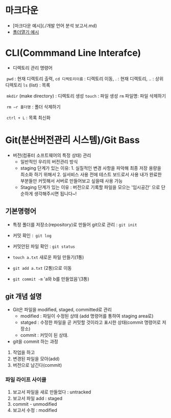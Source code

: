 # 마크다운

- [마크다운 예시](./개발 언어 분석 보고서.md)
- [폴더열기 예시](./apple)

# CLI(Commmand Line Interafce)

- 디렉토리 관리 명령어

​		`pwd` : 현재 디렉토리 출력,  `cd 디렉토리이름` : 디렉토리 이동,   . : 현재 디렉토리,   .. : 상위 디렉토리  `ls` (list) : 목록

​		`mkdir` (make directory) : 디렉토리 생성 `touch` : 파일 생성 `rm` 파일명: 파일 삭제하기 

​		`rm –r 폴더명` : 폴더 삭제하기

​		`ctrl + L` : 목록 최신화

# Git(분산버전관리 시스템)/Git Bass

- 버전(컴퓨터 소프트웨어의 특정 상태) 관리
  - 일반적인 우리의 버전관리 방식
  - staging 단계가 있는 이유: 1. 실질적인 변경 사항을 파악해 최종 저장 용량을 최소화 하기 위해서 2. 실서비스 사용 전에 테스트 보드로서 사용 내가 완료한 부분들만 커밋해서 서버로 만들어보고 싶을때 사용 가능
  - Staging 단계가 있는 이유 : 버전으로 기록할 파일을 모으는 '임시공간' 으로 단순하게 생각해주시면 됩니다~!

## 기본명령어

- 특정 폴더를 저장소(repository)로  만들어 git으로 관리 : `git init`
- 커밋 확인 :` git log`

- 커밋안된 파일 확인 : `git status`

- `touch a.txt` 새로운 파일 만들기(1통)

- `git add a.txt` (2통)으로 이동

- `git commit -m` 'a와 b를 만들었음'(3통)

## git 개념 설명

- Git은 파일을 modified, staged, committed로 관리
  -  modified : 파일이 수정된 상태 (add 명령어를 통하여 staging area로)
  - statged : 수정한 파일을 곧 커밋할 것이라고 표시한 상태(commit 명령어로 저장소)
  -  commit : 커밋이 된 상태.
- git을 commit 하는 과정

1. 작업을 하고
2. 변경된 파일을 모아(add)
3. 버전으로 남긴다(commit)

### 파일 라이프 사이클

1. 보고서 파일을 새로 만들었다 : untracked
2.  보고서 파일 add : staged
3. commit - unmodified
4. 보고서 수정 : modified



